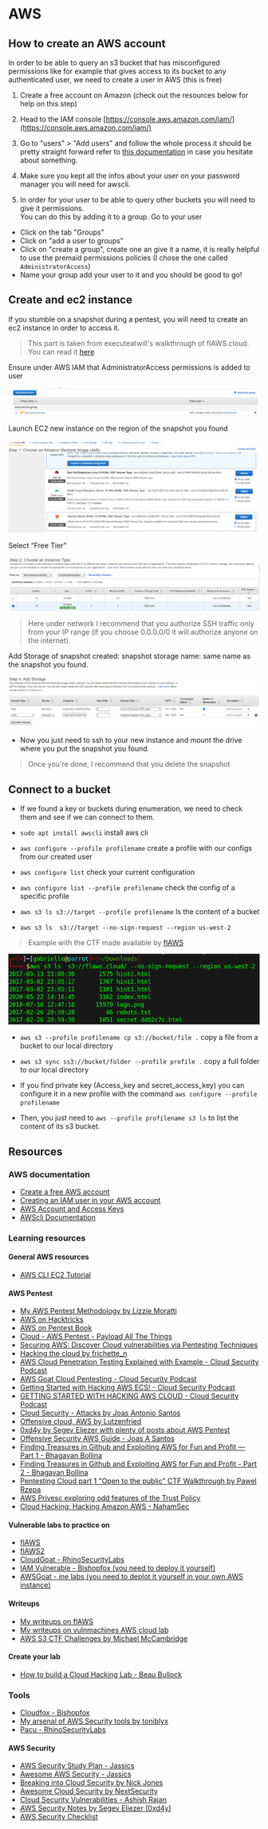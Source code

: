 # AWS

## How to create an AWS account

In order to be able to query an s3 bucket that has misconfigured permissions like for example that gives access to its bucket to any authenticated user, we need to create a user in AWS (this is free)  

1. Create a free account on Amazon (check out the resources below for help on this step)

2. Head to the IAM console [https://console.aws.amazon.com/iam/](https://console.aws.amazon.com/iam/)

3. Go to "users" > "Add users" and follow the whole process it should be pretty straight forward refer to [this documentation](https://docs.aws.amazon.com/powershell/latest/userguide/pstools-appendix-sign-up.html) in case you hesitate about something.

4. Make sure you kept all the infos about your user on your password manager you will need for awscli.

5. In order for your user to be able to query other buckets you will need to give it permissions.  
You can do this by adding it to a group. Go to your user

- Click on the tab "Groups"
- Click on "add a user to groups"
- Click on "create a group", create one an give it a name, it is really helpful to use the premaid permissions policies (I chose the one called `AdministratorAccess`)
- Name your group add your user to it and you should be good to go!

## Create and ec2 instance

If you stumble on a snapshot during a pentest, you will need to create an ec2 instance in order to access it.  

> This part is taken from executeatwill's walkthrough of flAWS.cloud. You can read it [here](https://executeatwill.com/2022/01/17/Flaws.Cloud-Walkthrough/)

Ensure under AWS IAM that AdministratorAccess permissions is added to user

![Administrator access](../.res/2023-07-16-10-39-35.png)

Launch EC2 new instance on the region of the snapshot you found  

![new instance](../.res/2023-07-16-10-40-06.png)

Select “Free Tier”  

![Free tier](../.res/2023-07-16-10-40-49.png)  

> Here under network I recommend that you authorize SSH traffic only from your IP range (if you choose 0.0.0.0/0 it will authorize anyone on the internet).

Add Storage of snapshot created: snapshot storage name: same name as the snapshot you found.  

![Add storage](../.res/2023-07-16-10-41-12.png)  

- Now you just need to ssh to your new instance and mount the drive where you put the snapshot you found.

> Once you're done, I recommend that you delete the snapshot

## Connect to a bucket

- If we found a key or buckets during enumeration, we need to check them and see if we can connect to them.

- `sudo apt install awscli` install aws cli
- `aws configure --profile profilename` create a profile with our configs from our created user
- `aws configure list` check your current configuration
- `aws configure list --profile profilename` check the config of a specific profile
- `aws s3 ls s3://target --profile profilename` ls the content of a bucket
- `aws s3 ls  s3://target --no-sign-request --region us-west-2`

> Example with the CTF made available by [flAWS](http://flaws.cloud/)  

![flAWS](../.res/2023-07-07-10-31-49.png)  

- `aws s3 --profile profilename cp s3://bucket/file .` copy a file from a bucket to our local directory

- `aws s3 sync ss3://bucket/folder --profile profile .` copy a full folder to our local directory

- If you find private key (Access_key and secret_access_key) you can configure it in a new profile with the command `aws configure --profile profilename`  
- Then, you just need to `aws --profile profilename s3 ls` to list the content of its s3 bucket.

## Resources

### AWS documentation

- [Create a free AWS account](https://aws.amazon.com/free/?nc1=h_ls&all-free-tier.sort-by=item.additionalFields.SortRank&all-free-tier.sort-order=asc&awsf.Free%20Tier%20Types=*all&awsf.Free%20Tier%20Categories=*all)
- [Creating an IAM user in your AWS account](https://docs.aws.amazon.com/IAM/latest/UserGuide/id_users_create.html)
- [AWS Account and Access Keys](https://docs.aws.amazon.com/powershell/latest/userguide/pstools-appendix-sign-up.html)
- [AWScli Documentation](https://aws.amazon.com/fr/cli/)

### Learning resources

#### General AWS resources

- [AWS CLI EC2 Tutorial](https://medium.com/@corymaklin/tutorial-amazon-web-services-part-1-create-virtual-machines-with-aws-cli-b900702bf286)

#### AWS Pentest

- [My AWS Pentest Methodology by Lizzie Moratti](https://medium.com/@MorattiSec/my-aws-pentest-methodology-14c333b7fb58)
- [AWS on Hacktricks](https://cloud.hacktricks.xyz/pentesting-cloud/aws-security)
- [AWS on Pentest Book](https://pentestbook.six2dez.com/enumeration/cloud/aws)
- [Cloud - AWS Pentest - Payload All The Things](https://github.com/swisskyrepo/PayloadsAllTheThings/blob/master/Methodology%20and%20Resources/Cloud%20-%20AWS%20Pentest.md)
- [Securing AWS: Discover Cloud vulnerabilities via Pentesting Techniques](https://youtu.be/fg_hey18tio)
- [Hacking the cloud by frichette_n](https://hackingthe.cloud/)
- [AWS Cloud Penetration Testing Explained with Example - Cloud Security Podcast](https://youtu.be/2YZaWoBAH7M)
- [AWS Goat Cloud Pentesting - Cloud Security Podcast](https://www.youtube.com/watch?v=2fClIjVF-Y4)
- [Getting Started with Hacking AWS ECS! - Cloud Security Podcast](https://youtu.be/UUPtnqRgBAQ)
- [GETTING STARTED WITH HACKING AWS CLOUD - Cloud Security Podcast](https://youtu.be/Btl78aP-VHo)
- [Cloud Security - Attacks by Joas Antonio Santos](https://github.com/CyberSecurityUP/Cloud-Security-Attacks)
- [Offensive cloud, AWS by Lutzenfried](https://github.com/lutzenfried/OffensiveCloud/tree/main/AWS)
- [0xd4y by Segev Eliezer with plenty of posts about AWS Pentest](https://0xd4y.com/)
- [Offensive Security AWS Guide - Joas A Santos](https://www.linkedin.com/posts/joas-antonio-dos-santos_offensive-security-aws-guide-activity-7024715135717912576-5nEZ?utm_source=share&utm_medium=member_desktop)
- [Finding Treasures in Github and Exploiting AWS for Fun and Profit — Part 1 - Bhagavan Bollina](https://blog.appsecco.com/finding-treasures-in-github-and-exploiting-aws-for-fun-and-profit-part-1-be5cfadf942)
- [Finding Treasures in Github and Exploiting AWS for Fun and Profit - Part 2 - Bhagavan Bollina](https://blog.appsecco.com/finding-treasures-in-github-and-exploiting-aws-for-fun-and-profit-part-2-8ffefa995439)
- [Pentesting Cloud part 1 "Open to the public" CTF Walkthrough by Pawel Rzepa](https://infosecwriteups.com/pentesting-cloud-part-1-open-to-the-public-ctf-walkthrough-aa4dae59ec4e)
- [AWS Privesc exploring odd features of the Trust Policy](https://medium.com/inside-the-tech-by-softserve/aws-privilege-escalation-exploring-odd-features-of-the-trust-policy-7a970a32861)
- [Cloud Hacking: Hacking Amazon AWS - NahamSec](https://youtu.be/Gq4QLy1-jcc)

#### Vulnerable labs to practice on

- [flAWS](http://flaws.cloud/)
- [flAWS2](http://flaws2.cloud/)
- [CloudGoat - RhinoSecurityLabs](https://github.com/RhinoSecurityLabs/cloudgoat)
- [IAM Vulnerable - Bishopfox (you need to deploy it yourself)](https://github.com/BishopFox/iam-vulnerable)
- [AWSGoat - ine labs (you need to deplot it yourself in your own AWS instance)](https://github.com/ine-labs/AWSGoat)

#### Writeups

- [My writeups on flAWS](../writeups/various-flaws.md)
- [My writeups on vulnmachines AWS cloud lab](../writeups/vulnmachines-cloud.md)
- [AWS S3 CTF Challenges by Michael McCambridge](https://n0j.github.io/2017/10/02/aws-s3-ctf.html)

#### Create your lab

- [How to build a Cloud Hacking Lab - Beau Bullock](https://youtu.be/4s_3oNwqImo)

### Tools

- [Cloudfox - Bishopfox](https://github.com/BishopFox/cloudfox)
- [My arsenal of AWS Security tools by toniblyx](https://github.com/toniblyx/my-arsenal-of-aws-security-tools)
- [Pacu - RhinoSecurityLabs](https://github.com/RhinoSecurityLabs/pacu)

#### AWS Security

- [AWS Security Study Plan - Jassics](https://github.com/jassics/security-study-plan/blob/main/aws-security-study-plan.md)
- [Awesome AWS Security - Jassics](https://github.com/jassics/awesome-aws-security)
- [Breaking into Cloud Security by Nick Jones](https://www.nojones.net/posts/breaking-into-cloudsec)
- [Awesome Cloud Security by NextSecurity](https://github.com/NextSecurity/Awesome-Cloud-Security)
- [Cloud Security Vulnerabilities - Ashish Rajan](https://github.com/hashishrajan/cloud-security-vulnerabilities)
- [AWS Security Notes by Segev Eliezer (0xd4y)](https://github.com/0xd4y/Notes/tree/main/AWS)
- [AWS Security Checklist](https://awscheck.netlify.app/)